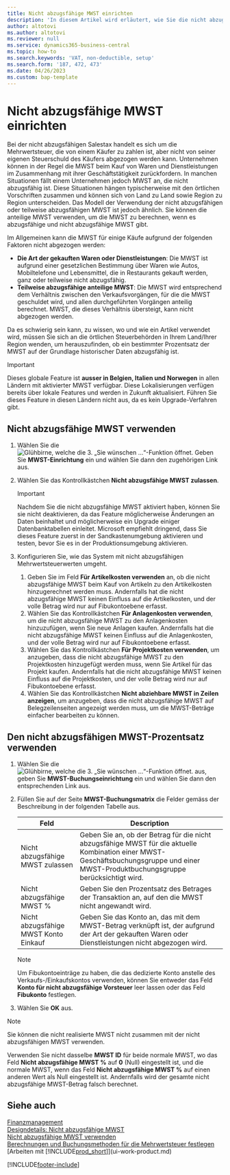 ```yaml
---
title: Nicht abzugsfähige MWST einrichten
description: 'In diesem Artikel wird erläutert, wie Sie die nicht abzugsfähige MWST in Microsoft Dynamics 365 Business Central konfigurieren.'
author: altotovi
ms.author: altotovi
ms.reviewer: null
ms.service: dynamics365-business-central
ms.topic: how-to
ms.search.keywords: 'VAT, non-deductible, setup'
ms.search.form: '187, 472, 473'
ms.date: 04/26/2023
ms.custom: bap-template
---
```


# Nicht abzugsfähige MWST einrichten

Bei der nicht abzugsfähigen Salestax handelt es sich um die Mehrwertsteuer, die von einem Käufer zu zahlen ist, aber nicht von seiner eigenen Steuerschuld des Käufers abgezogen werden kann. Unternehmen können in der Regel die MWST beim Kauf von Waren und Dienstleistungen im Zusammenhang mit ihrer Geschäftstätigkeit zurückfordern. In manchen Situationen fällt einem Unternehmen jedoch MWST an, die nicht abzugsfähig ist. Diese Situationen hängen typischerweise mit den örtlichen Vorschriften zusammen und können sich von Land zu Land sowie Region zu Region unterscheiden. Das Modell der Verwendung der nicht abzugsfähigen oder teilweise abzugsfähigen MWST ist jedoch ähnlich. Sie können die anteilige MWST verwenden, um die MWST zu berechnen, wenn es abzugsfähige und nicht abzugsfähige MWST gibt.

Im Allgemeinen kann die MWST für einige Käufe aufgrund der folgenden Faktoren nicht abgezogen werden:

- **Die Art der gekauften Waren oder Dienstleistungen**: Die MWST ist aufgrund einer gesetzlichen Bestimmung über Waren wie Autos, Mobiltelefone und Lebensmittel, die in Restaurants gekauft werden, ganz oder teilweise nicht abzugsfähig.
- **Teilweise abzugsfähige anteilige MWST**: Die MWST wird entsprechend dem Verhältnis zwischen den Verkaufsvorgängen, für die die MWST geschuldet wird, und allen durchgeführten Vorgängen anteilig berechnet. MWST, die dieses Verhältnis übersteigt, kann nicht abgezogen werden.

Da es schwierig sein kann, zu wissen, wo und wie ein Artikel verwendet wird, müssen Sie sich an die örtlichen Steuerbehörden in Ihrem Land/Ihrer Region wenden, um herauszufinden, ob ein bestimmter Prozentsatz der MWST auf der Grundlage historischer Daten abzugsfähig ist. 

> [!IMPORTANT]
> Dieses globale Feature ist **ausser in Belgien, Italien und Norwegen** in allen Ländern mit aktivierter MWST verfügbar. Diese Lokalisierungen verfügen bereits über lokale Features und werden in Zukunft aktualisiert. Führen Sie dieses Feature in diesen Ländern nicht aus, da es kein Upgrade-Verfahren gibt.

## Nicht abzugsfähige MWST verwenden

1. Wählen Sie die ![Glühbirne, welche die 3. „Sie wünschen ...“-Funktion öffnet.](media/ui-search/search_small.png "Wie möchten Sie weiter verfahren?") Geben Sie **MWST-Einrichtung** ein und wählen Sie dann den zugehörigen Link aus.
2. Wählen Sie das Kontrollkästchen **Nicht abzugsfähige MWST zulassen**.

    > [!IMPORTANT]
    > Nachdem Sie die nicht abzugsfähige MWST aktiviert haben, können Sie sie nicht deaktivieren, da das Feature möglicherweise Änderungen an Daten beinhaltet und möglicherweise ein Upgrade einiger Datenbanktabellen einleitet. Microsoft empfiehlt dringend, dass Sie dieses Feature zuerst in der Sandkastenumgebung aktivieren und testen, bevor Sie es in der Produktionsumgebung aktivieren.

3. Konfigurieren Sie, wie das System mit nicht abzugsfähigen Mehrwertsteuerwerten umgeht.

    1. Geben Sie im Feld **Für Artikelkosten verwenden** an, ob die nicht abzugsfähige MWST beim Kauf von Artikeln zu den Artikelkosten hinzugerechnet werden muss. Andernfalls hat die nicht abzugsfähige MWST keinen Einfluss auf die Artikelkosten, und der volle Betrag wird nur auf Fibukontoebene erfasst.
    2. Wählen Sie das Kontrollkästchen **Für Anlagenkosten verwenden**, um die nicht abzugsfähige MWST zu den Anlagenkosten hinzuzufügen, wenn Sie neue Anlagen kaufen. Andernfalls hat die nicht abzugsfähige MWST keinen Einfluss auf die Anlagenkosten, und der volle Betrag wird nur auf Fibukontoebene erfasst.
    3. Wählen Sie das Kontrollkästchen **Für Projektkosten verwenden**, um anzugeben, dass die nicht abzugsfähige MWST zu den Projektkosten hinzugefügt werden muss, wenn Sie Artikel für das Projekt kaufen. Andernfalls hat die nicht abzugsfähige MWST keinen Einfluss auf die Projektkosten, und der volle Betrag wird nur auf Fibukontoebene erfasst.
    4. Wählen Sie das Kontrollkästchen **Nicht abziehbare MWST in Zeilen anzeigen**, um anzugeben, dass die nicht abzugsfähige MWST auf Belegzeilenseiten angezeigt werden muss, um die MWST-Beträge einfacher bearbeiten zu können.

## Den nicht abzugsfähigen MWST-Prozentsatz verwenden

1. Wählen Sie die ![Glühbirne, welche die 3. „Sie wünschen ...“-Funktion öffnet.](media/ui-search/search_small.png "Wie möchten Sie weiter verfahren?") aus, geben Sie **MWST-Buchungseinrichtung** ein und wählen Sie dann den entsprechenden Link aus.
2. Füllen Sie auf der Seite **MWST-Buchungsmatrix** die Felder gemäss der Beschreibung in der folgenden Tabelle aus.

    | Feld | Description |
    |-------|-------------|
    | Nicht abzugsfähige MWST zulassen | Geben Sie an, ob der Betrag für die nicht abzugsfähige MWST für die aktuelle Kombination einer MWST-Geschäftsbuchungsgruppe und einer MWST-Produktbuchungsgruppe berücksichtigt wird. |
    | Nicht abzugsfähige MWST % | Geben Sie den Prozentsatz des Betrages der Transaktion an, auf den die MWST nicht angewandt wird. |
    | Nicht abzugsfähige MWST Konto Einkauf | Geben Sie das Konto an, das mit dem MWST-Betrag verknüpft ist, der aufgrund der Art der gekauften Waren oder Dienstleistungen nicht abgezogen wird. |

    > [!NOTE]
    > Um Fibukontoeinträge zu haben, die das dedizierte Konto anstelle des Verkaufs-/Einkaufskontos verwenden, können Sie entweder das Feld **Konto für nicht abzugsfähige Vorsteuer** leer lassen oder das Feld **Fibukonto** festlegen.

3. Wählen Sie **OK** aus.

> [!NOTE]
> Sie können die nicht realisierte MWST nicht zusammen mit der nicht abzugsfähigen MWST verwenden.
>
> Verwenden Sie nicht dasselbe **MWST ID** für beide normale MWST, wo das Feld **Nicht abzugsfähige MWST %** auf **0** (Null) eingestellt ist, und die normale MWST, wenn das Feld **Nicht abzugsfähige MWST %** auf einen anderen Wert als Null eingestellt ist. Andernfalls wird der gesamte nicht abzugsfähige MWST-Betrag falsch berechnet.

## Siehe auch 

[Finanzmanagement](finance.md)  
[Designdetails: Nicht abzugsfähige MWST](design-details-nondeductible-vat.md)  
[Nicht abzugsfähige MWST verwenden](finance-how-use-non-deductible-vat.md)  
[Berechnungen und Buchungsmethoden für die Mehrwertsteuer festlegen](finance-setup-vat.md)  
[Arbeiten mit [!INCLUDE[prod_short](includes/prod_short.md)]](ui-work-product.md)  

[!INCLUDE[footer-include](includes/footer-banner.md)]
